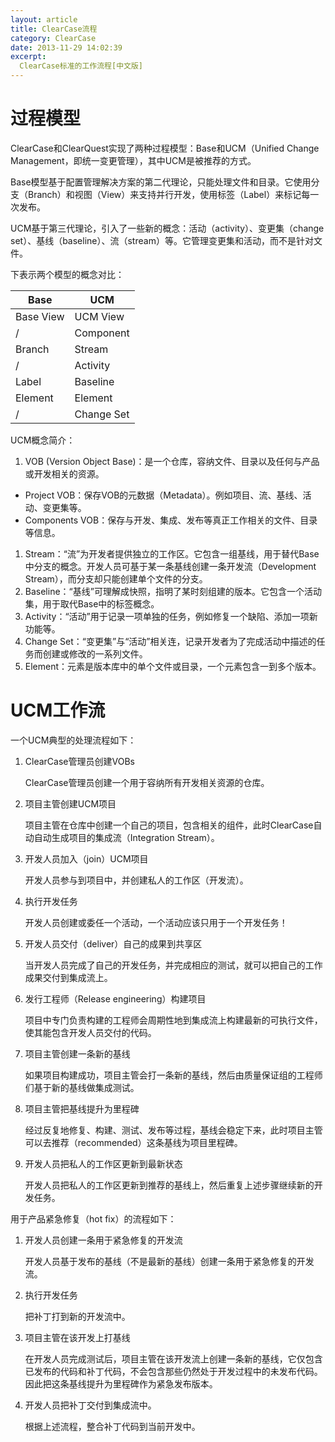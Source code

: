 ```yaml
---
layout: article
title: ClearCase流程
category: ClearCase
date: 2013-11-29 14:02:39
excerpt:
  ClearCase标准的工作流程[中文版]
---
```


# 过程模型

ClearCase和ClearQuest实现了两种过程模型：Base和UCM（Unified Change Management，即统一变更管理），其中UCM是被推荐的方式。

Base模型基于配置管理解决方案的第二代理论，只能处理文件和目录。它使用分支（Branch）和视图（View）来支持并行开发，使用标签（Label）来标记每一次发布。

UCM基于第三代理论，引入了一些新的概念：活动（activity）、变更集（change set）、基线（baseline）、流（stream）等。它管理变更集和活动，而不是针对文件。

下表示两个模型的概念对比：

| Base      | UCM        |
| --------- | ---------- |
| Base View | UCM View   |
| /         | Component  |
| Branch    | Stream     |
| /         | Activity   |
| Label     | Baseline   |
| Element   | Element    |
| /         | Change Set |

UCM概念简介：

1. VOB (Version Object Base)：是一个仓库，容纳文件、目录以及任何与产品或开发相关的资源。
  + Project VOB：保存VOB的元数据（Metadata）。例如项目、流、基线、活动、变更集等。
  + Components VOB：保存与开发、集成、发布等真正工作相关的文件、目录等信息。
1. Stream：“流”为开发者提供独立的工作区。它包含一组基线，用于替代Base中分支的概念。开发人员可基于某一条基线创建一条开发流（Development Stream），而分支却只能创建单个文件的分支。
1. Baseline：“基线”可理解成快照，指明了某时刻组建的版本。它包含一个活动集，用于取代Base中的标签概念。
1. Activity：“活动”用于记录一项单独的任务，例如修复一个缺陷、添加一项新功能等。
1. Change Set：“变更集”与“活动”相关连，记录开发者为了完成活动中描述的任务而创建或修改的一系列文件。
1. Element：元素是版本库中的单个文件或目录，一个元素包含一到多个版本。

# UCM工作流

一个UCM典型的处理流程如下：

1. ClearCase管理员创建VOBs

    ClearCase管理员创建一个用于容纳所有开发相关资源的仓库。

1. 项目主管创建UCM项目

    项目主管在仓库中创建一个自己的项目，包含相关的组件，此时ClearCase自动自动生成项目的集成流（Integration Stream）。

1. 开发人员加入（join）UCM项目

    开发人员参与到项目中，并创建私人的工作区（开发流）。

1. 执行开发任务

    开发人员创建或委任一个活动，一个活动应该只用于一个开发任务！

1. 开发人员交付（deliver）自己的成果到共享区

    当开发人员完成了自己的开发任务，并完成相应的测试，就可以把自己的工作成果交付到集成流上。

1. 发行工程师（Release engineering）构建项目

    项目中专门负责构建的工程师会周期性地到集成流上构建最新的可执行文件，使其能包含开发人员交付的代码。

1. 项目主管创建一条新的基线

    如果项目构建成功，项目主管会打一条新的基线，然后由质量保证组的工程师们基于新的基线做集成测试。

1. 项目主管把基线提升为里程碑

    经过反复地修复、构建、测试、发布等过程，基线会稳定下来，此时项目主管可以去推荐（recommended）这条基线为项目里程碑。

1. 开发人员把私人的工作区更新到最新状态

    开发人员把私人的工作区更新到推荐的基线上，然后重复上述步骤继续新的开发任务。

用于产品紧急修复（hot fix）的流程如下：

1. 开发人员创建一条用于紧急修复的开发流

    开发人员基于发布的基线（不是最新的基线）创建一条用于紧急修复的开发流。

1. 执行开发任务

    把补丁打到新的开发流中。

1. 项目主管在该开发上打基线

    在开发人员完成测试后，项目主管在该开发流上创建一条新的基线，它仅包含已发布的代码和补丁代码，不会包含那些仍然处于开发过程中的未发布代码。因此把这条基线提升为里程碑作为紧急发布版本。

1. 开发人员把补丁交付到集成流中。

    根据上述流程，整合补丁代码到当前开发中。
